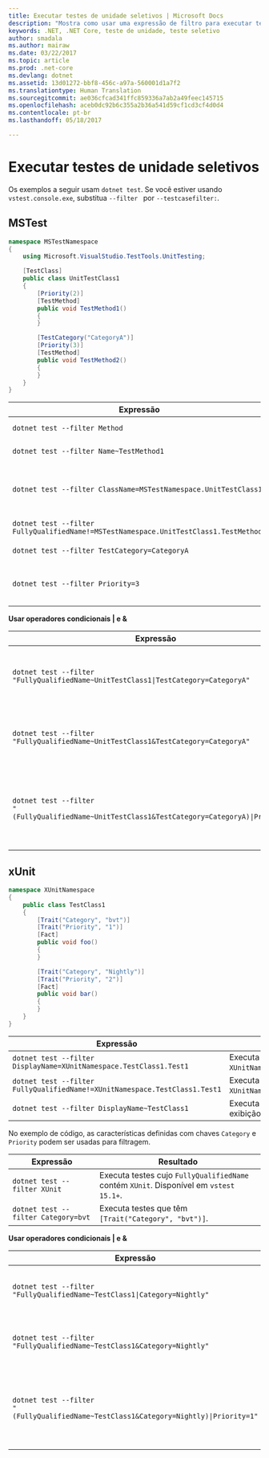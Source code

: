 ```yaml
---
title: Executar testes de unidade seletivos | Microsoft Docs
description: "Mostra como usar uma expressão de filtro para executar testes de unidade seletivos com o comando de teste do dotnet."
keywords: .NET, .NET Core, teste de unidade, teste seletivo
author: smadala
ms.author: mairaw
ms.date: 03/22/2017
ms.topic: article
ms.prod: .net-core
ms.devlang: dotnet
ms.assetid: 13d01272-bbf8-456c-a97a-560001d1a7f2
ms.translationtype: Human Translation
ms.sourcegitcommit: ae036cfcad341ffc859336a7ab2a49feec145715
ms.openlocfilehash: aceb0dc92b6c355a2b36a541d59cf1cd3cf4d0d4
ms.contentlocale: pt-br
ms.lasthandoff: 05/18/2017

---
```


# <a name="running-selective-unit-tests"></a>Executar testes de unidade seletivos

Os exemplos a seguir usam `dotnet test`. Se você estiver usando `vstest.console.exe`, substitua `--filter ` por `--testcasefilter:`.

## <a name="mstest"></a>MSTest

```csharp
namespace MSTestNamespace
{
    using Microsoft.VisualStudio.TestTools.UnitTesting;

    [TestClass]
    public class UnitTestClass1
    {
        [Priority(2)]
        [TestMethod]
        public void TestMethod1()
        {
        }

        [TestCategory("CategoryA")]
        [Priority(3)]
        [TestMethod]
        public void TestMethod2()
        {
        }
    }
}
```

| Expressão | Resultado |
| ---------- | ------ |
| `dotnet test --filter Method` | Executa testes cujo `FullyQualifiedName` contém `Method`. Disponível em `vstest 15.1+`. |
| `dotnet test --filter Name~TestMethod1` | Executa testes cujo nome contém `TestMethod1`. |
| `dotnet test --filter ClassName=MSTestNamespace.UnitTestClass1` | Executa testes que estão na classe `MSTestNamespace.UnitTestClass1`.<br>**Observação:** o valor `ClassName` deve ter um namespace, portanto `ClassName=UnitTestClass1` não funcionará. |
| `dotnet test --filter FullyQualifiedName!=MSTestNamespace.UnitTestClass1.TestMethod1` | Executa todos os testes, exceto `MSTestNamespace.UnitTestClass1.TestMethod1`. |
| `dotnet test --filter TestCategory=CategoryA` | Executa testes que são anotados com `[TestCategory("CategoryA")]`. |
| `dotnet test --filter Priority=3` | Executa testes que são anotados com `[Priority(3)]`.<br>**Observação:** `Priority~3` é um valor inválido, pois não é uma cadeia de caracteres. |

**Usar operadores condicionais | e &amp;**

| Expressão | Resultado |
| ---------- | ------ |
| <code>dotnet test --filter "FullyQualifiedName~UnitTestClass1&#124;TestCategory=CategoryA"</code> | Executa testes que têm `UnitTestClass1` em `FullyQualifiedName` **, ou**  `TestCategory` é `CategoryA`. |
| `dotnet test --filter "FullyQualifiedName~UnitTestClass1&TestCategory=CategoryA"` | Executa testes que têm `UnitTestClass1` em `FullyQualifiedName` **, e**  `TestCategory` é `CategoryA`. |
| <code>dotnet test --filter "(FullyQualifiedName~UnitTestClass1&TestCategory=CategoryA)&#124;Priority=1"</code> | Executa testes que têm `FullyQualifiedName` contendo `UnitTestClass1` **, e**  `TestCategory` é `CategoryA`  **ou**  `Priority` é 1. |

## <a name="xunit"></a>xUnit

```csharp
namespace XUnitNamespace
{
    public class TestClass1
    {
        [Trait("Category", "bvt")]
        [Trait("Priority", "1")]
        [Fact]
        public void foo()
        {
        }

        [Trait("Category", "Nightly")]
        [Trait("Priority", "2")]
        [Fact]
        public void bar()
        {
        }
    }
}
```

| Expressão | Resultado |
| ---------- | ------ |
| `dotnet test --filter DisplayName=XUnitNamespace.TestClass1.Test1` | Executa somente um teste, `XUnitNamespace.TestClass1.Test1`. |
| `dotnet test --filter FullyQualifiedName!=XUnitNamespace.TestClass1.Test1` | Executa todos os testes, exceto `XUnitNamespace.TestClass1.Test1`. |
| `dotnet test --filter DisplayName~TestClass1` | Executa testes cujo nome de exibição contém `TestClass1`. |

No exemplo de código, as características definidas com chaves `Category` e `Priority` podem ser usadas para filtragem.

| Expressão | Resultado |
| ---------- | ------ |
| `dotnet test --filter XUnit` | Executa testes cujo `FullyQualifiedName` contém `XUnit`.  Disponível em `vstest 15.1+`. |
| `dotnet test --filter Category=bvt` | Executa testes que têm `[Trait("Category", "bvt")]`. |

**Usar operadores condicionais | e &amp;**

| Expressão | Resultado |
| ---------- | ------ |
| <code>dotnet test --filter "FullyQualifiedName~TestClass1&#124;Category=Nightly"</code> | Executa testes que têm `TestClass1` em `FullyQualifiedName` **, ou**  `Category` é `Nightly`. |
| `dotnet test --filter "FullyQualifiedName~TestClass1&Category=Nightly"` | Executa testes que têm `TestClass1` em `FullyQualifiedName` **, e**  `Category` é `Nightly`. |
| <code>dotnet test --filter "(FullyQualifiedName~TestClass1&Category=Nightly)&#124;Priority=1"</code> | Executa testes que têm `FullyQualifiedName` contendo `TestClass1` **, e**  `Category` é `CategoryA`  **ou**  `Priority` é 1. |

